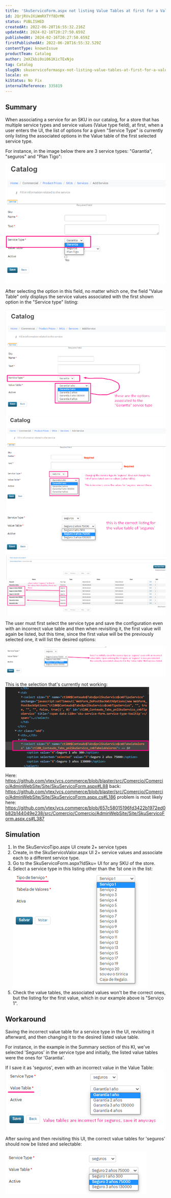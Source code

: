 ```yaml
---
title: 'SkuServicoForm.aspx not listing Value Tables at first for a Value type'
id: 2QrjRVvJXiWmRXTYf8DrMK
status: PUBLISHED
createdAt: 2022-06-28T16:55:32.216Z
updatedAt: 2024-02-16T20:27:50.659Z
publishedAt: 2024-02-16T20:27:50.659Z
firstPublishedAt: 2022-06-28T16:55:32.529Z
contentType: knownIssue
productTeam: Catalog
author: 2mXZkbi0oi061KicTExNjo
tag: Catalog
slugEN: skuservicoformaspx-not-listing-value-tables-at-first-for-a-value-type
locale: en
kiStatus: No Fix
internalReference: 335819
---
```


## Summary


When associating a service for an SKU in our catalog, for a store that has multiple service types and service values (Value type field), at first, when a user enters the UI, the list of options for a given "Service Type" is currently only listing the associated options in the Value table of the first selected service type.

For instance, in the image below there are 3 service types: "Garantia", "seguros" and "Plan Tigo":

 ![](https://raw.githubusercontent.com/vtexdocs/known-issues/refs/heads/main/docs/en/known-issues/Catalog/skuservicoformaspx-not-listing-value-tables-at-first-for-a-value-type_1.png)

After selecting the option in this field, no matter which one, the field "Value Table" only displays the service values associated with the first shown option in the "Service type" listing:

 ![](https://raw.githubusercontent.com/vtexdocs/known-issues/refs/heads/main/docs/en/known-issues/Catalog/skuservicoformaspx-not-listing-value-tables-at-first-for-a-value-type_2.png)
 ![](https://raw.githubusercontent.com/vtexdocs/known-issues/refs/heads/main/docs/en/known-issues/Catalog/skuservicoformaspx-not-listing-value-tables-at-first-for-a-value-type_3.png)
 ![](https://raw.githubusercontent.com/vtexdocs/known-issues/refs/heads/main/docs/en/known-issues/Catalog/skuservicoformaspx-not-listing-value-tables-at-first-for-a-value-type_4.png)
 ![](https://raw.githubusercontent.com/vtexdocs/known-issues/refs/heads/main/docs/en/known-issues/Catalog/skuservicoformaspx-not-listing-value-tables-at-first-for-a-value-type_5.png)

The user must first select the service type and save the configuration even with an incorrect value table and then when revisiting it, the first value will again be listed, but this time, since the first value will be the previously selected one, it will list the desired options:

 ![](https://raw.githubusercontent.com/vtexdocs/known-issues/refs/heads/main/docs/en/known-issues/Catalog/skuservicoformaspx-not-listing-value-tables-at-first-for-a-value-type_6.png)

This is the selection that's currently not working:
 ![](https://raw.githubusercontent.com/vtexdocs/known-issues/refs/heads/main/docs/en/known-issues/Catalog/skuservicoformaspx-not-listing-value-tables-at-first-for-a-value-type_7.png)

Here: https://github.com/vtex/vcs.commerce/blob/blaster/src/Comercio/Comercio/AdminWebSite/Site/SkuServicoForm.aspx#L88
back: https://github.com/vtex/vcs.commerce/blob/blaster/src/Comercio/Comercio/AdminWebSite/Site/SkuServicoForm.aspx.cs#L186
problem is most likely here: https://github.com/vtex/vcs.commerce/blob/657c58015196fd3422b1972ed0b82b144049e238/src/Comercio/Comercio/AdminWebSite/Site/SkuServicoForm.aspx.cs#L387

## Simulation


1) In the SkuServicoTipo.aspx UI create 2+ service types
2) Create, in the SkuServicoValor.aspx UI 2+ service values and associate each to a different service type.
3) Go to the SkuServicoForm.aspx?IdSku= UI for any SKU of the store.
4) Select a service type in this listing other than the 1st one in the list:
 ![](https://raw.githubusercontent.com/vtexdocs/known-issues/refs/heads/main/docs/en/known-issues/Catalog/skuservicoformaspx-not-listing-value-tables-at-first-for-a-value-type_8.png)
5) Check the value tables, the associated values won't be the correct ones, but the listing for the first value, which in our example above is "Serviço 1".


## Workaround


Saving the incorrect value table for a service type in the UI, revisiting it afterward, and then changing it to the desired listed value table.

For instance, in the example in the Summary section of this KI, we've selected 'Seguros' in the service type and initially, the listed value tables were the ones for 'Garantia'.

If I save it as 'seguros', even with an incorrect value in the Value Table:
 ![](https://raw.githubusercontent.com/vtexdocs/known-issues/refs/heads/main/docs/en/known-issues/Catalog/skuservicoformaspx-not-listing-value-tables-at-first-for-a-value-type_9.png)

After saving and then revisiting this UI, the correct value tables for 'seguros' should now be listed and selectable:

 ![](https://raw.githubusercontent.com/vtexdocs/known-issues/refs/heads/main/docs/en/known-issues/Catalog/skuservicoformaspx-not-listing-value-tables-at-first-for-a-value-type_10.png)


